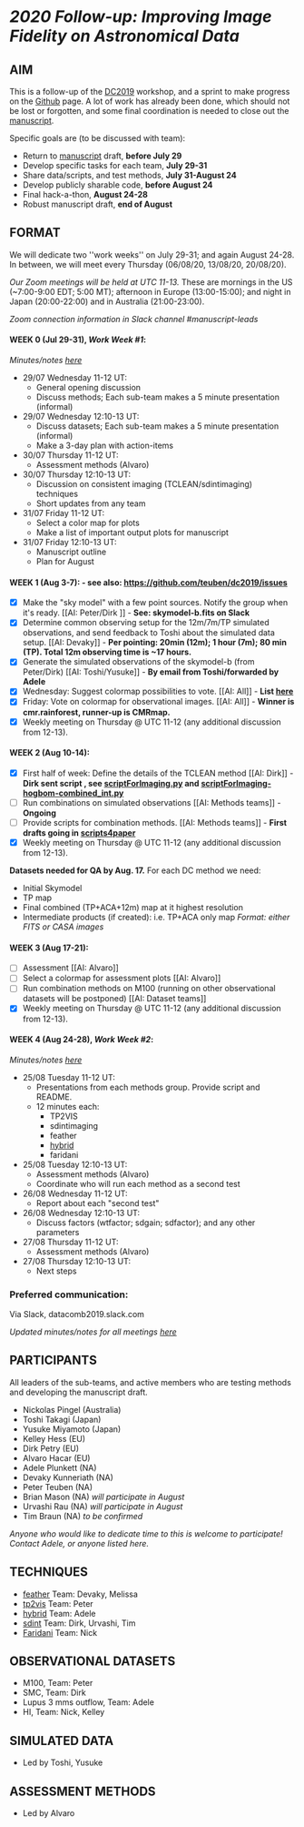 # *2020 Follow-up: Improving Image Fidelity on Astronomical Data*

## AIM

This is a follow-up of the
[DC2019](https://www.lorentzcenter.nl/lc/web/2019/1179/info.php3?wsid=1179&venue=Oort)
workshop, and a sprint to make progress on the [Github](https://github.com/teuben/dc2019) page.
A lot of work has already been done, which should not be lost or forgotten, and some final coordination is needed to close out the [manuscript](https://www.overleaf.com/project/5d829641216025000191a049).

Specific goals are (to be discussed with team):
* Return to [manuscript](https://www.overleaf.com/project/5d829641216025000191a049) draft, **before July 29**
* Develop specific tasks for each team, **July 29-31** 
* Share data/scripts, and test methods, **July 31-August 24**
* Develop publicly sharable code, **before August 24**
* Final hack-a-thon, **August 24-28**
* Robust manuscript draft, **end of August**

## FORMAT

We will dedicate two ''work weeks'' on July 29-31; and again August 24-28.  In between, we will meet every Thursday (06/08/20, 13/08/20, 20/08/20).

*Our Zoom meetings will be held at UTC 11-13.*  These are mornings in the US (~7:00-9:00 EDT; 5:00 MT); afternoon in Europe (13:00-15:00); and night in Japan (20:00-22:00) and in Australia (21:00-23:00).  

*Zoom connection information in Slack channel #manuscript-leads*

#### WEEK 0 (Jul 29-31), *Work Week #1*: 

*Minutes/notes [here](https://docs.google.com/document/d/1E_PnQzwuBf5Fm1itBsQCfwFL0j3hWvCP9NvD3hRsvD4/edit?usp=sharing)*

* 29/07 Wednesday 11-12 UT: 
    * General opening discussion
    * Discuss methods; Each sub-team makes a 5 minute presentation (informal)
* 29/07 Wednesday 12:10-13 UT: 
    * Discuss datasets; Each sub-team makes a 5 minute presentation (informal)
    * Make a 3-day plan with action-items
* 30/07 Thursday 11-12 UT: 
    * Assessment methods (Alvaro)
* 30/07 Thursday 12:10-13 UT: 
    * Discussion on consistent imaging (TCLEAN/sdintimaging) techniques
    * Short updates from any team
* 31/07 Friday 11-12 UT: 
    * Select a color map for plots
    * Make a list of important output plots for manuscript
* 31/07 Friday 12:10-13 UT: 
    * Manuscript outline
    * Plan for August

#### WEEK 1 (Aug 3-7):  - see also:  https://github.com/teuben/dc2019/issues

- [x]  Make the "sky model" with a few point sources.  Notify the group when it's ready. [[AI: Peter/Dirk ]] - **See: skymodel-b.fits on Slack**
- [x]  Determine common observing setup for the 12m/7m/TP simulated observations, and send feedback to Toshi about the simulated data setup. [[AI: Devaky]] - **Per pointing: 20min (12m); 1 hour (7m); 80 min (TP).  Total 12m observing time is ~17 hours.**
- [x]  Generate the simulated observations of the skymodel-b (from Peter/Dirk) [[AI: Toshi/Yusuke]] - **By email from Toshi/forwarded by Adele**
- [x]  Wednesday: Suggest colormap possibilities to vote. [[AI: All]] - **List [here](https://datacomb2019.slack.com/archives/CP6QCUPKQ/p1596583510149600)**
- [x]  Friday: Vote on colormap for observational images.  [[AI: All]] - **Winner is cmr.rainforest, runner-up is CMRmap.**
- [x]  Weekly meeting on Thursday @ UTC 11-12 (any additional discussion from 12-13).

#### WEEK 2 (Aug 10-14):

- [x]  First half of week: Define the details of the TCLEAN method [[AI: Dirk]] - **Dirk sent script , see [scriptForImaging.py](https://github.com/teuben/dc2019/blob/master/scripts4paper/scriptForImaging.py) and [scriptForImaging-hogbom-combined_int.py](https://github.com/teuben/dc2019/blob/master/scripts4paper/scriptForImaging-hogbom-combined_int.py)**
- [ ]  Run combinations on simulated observations [[AI: Methods teams]] - **Ongoing**
- [ ]  Provide scripts for combination methods.  [[AI: Methods teams]] - **First drafts going in [scripts4paper](https://github.com/teuben/dc2019/blob/master/scripts4paper)**
- [x]  Weekly meeting on Thursday @ UTC 11-12 (any additional discussion from 12-13).

**Datasets needed for QA by Aug. 17.** For each DC method we need:
* Initial Skymodel
* TP map
* Final combined (TP+ACA+12m) map at it highest resolution
* Intermediate products (if created): i.e. TP+ACA only map
*Format: either FITS or CASA images*

#### WEEK 3 (Aug 17-21):

- [ ]  Assessment [[AI: Alvaro]] 
- [ ]  Select a colormap for assessment plots [[AI: Alvaro]]
- [ ]  Run combination methods on M100 (running on other observational datasets will be postponed) [[AI: Dataset teams]] 
- [x]  Weekly meeting on Thursday @ UTC 11-12 (any additional discussion from 12-13).

#### WEEK 4 (Aug 24-28), *Work Week #2*:

*Minutes/notes [here](https://docs.google.com/document/d/1E_PnQzwuBf5Fm1itBsQCfwFL0j3hWvCP9NvD3hRsvD4/edit?usp=sharing)*

* 25/08 Tuesday 11-12 UT: 
    * Presentations from each methods group.  Provide script and README.
    * 12 minutes each: 
      * TP2VIS
      * sdintimaging
      * feather
      * [hybrid](https://drive.google.com/file/d/1KJedOmZXe8UY86FKg85fBI4ds8P2IpTS/view?usp=sharing)
      * faridani
* 25/08 Tuesday 12:10-13 UT: 
    * Assessment methods (Alvaro)
    * Coordinate who will run each method as a second test
* 26/08 Wednesday 11-12 UT: 
    * Report about each "second test"
* 26/08 Wednesday 12:10-13 UT: 
    * Discuss factors (wtfactor; sdgain; sdfactor); and any other parameters
* 27/08 Thursday 11-12 UT: 
    * Assessment methods (Alvaro)
* 27/08 Thursday 12:10-13 UT: 
    * Next steps


### Preferred communication:

Via Slack, datacomb2019.slack.com

*Updated minutes/notes for all meetings [here](https://docs.google.com/document/d/1E_PnQzwuBf5Fm1itBsQCfwFL0j3hWvCP9NvD3hRsvD4/edit?usp=sharing)*

## PARTICIPANTS

All leaders of the sub-teams, and active members who are testing methods and developing the manuscript draft.  

* Nickolas Pingel (Australia) 
* Toshi Takagi (Japan)
* Yusuke Miyamoto (Japan)
* Kelley Hess (EU)
* Dirk Petry (EU) 
* Alvaro Hacar (EU) 
* Adele Plunkett (NA) 
* Devaky Kunneriath (NA)
* Peter Teuben (NA) 
* Brian Mason (NA) *will participate in August*
* Urvashi Rau (NA) *will participate in August*
* Tim Braun (NA) *to be confirmed*

*Anyone who would like to dedicate time to this is welcome to participate!  Contact Adele, or anyone listed here.*


## TECHNIQUES

   * [feather](https://casa.nrao.edu/casadocs/casa-5.4.1/image-combination/feather) Team: Devaky, Melissa
   * [tp2vis](https://github.com/tp2vis/distribute) Team: Peter
   * [hybrid](https://sites.google.com/site/jenskauffmann/research-notes/adding-zero-spa) Team: Adele
   * [sdint](https://github.com/urvashirau/WidebandSDINT) Team: Dirk, Urvashi, Tim
   * [Faridani](https://arxiv.org/pdf/1709.09365.pdf) Team: Nick

## OBSERVATIONAL DATASETS
   * M100, Team: Peter
   * SMC, Team: Dirk
   * Lupus 3 mms outflow, Team: Adele
   * HI, Team: Nick, Kelley

## SIMULATED DATA
   * Led by Toshi, Yusuke
   
## ASSESSMENT METHODS
   * Led by Alvaro
